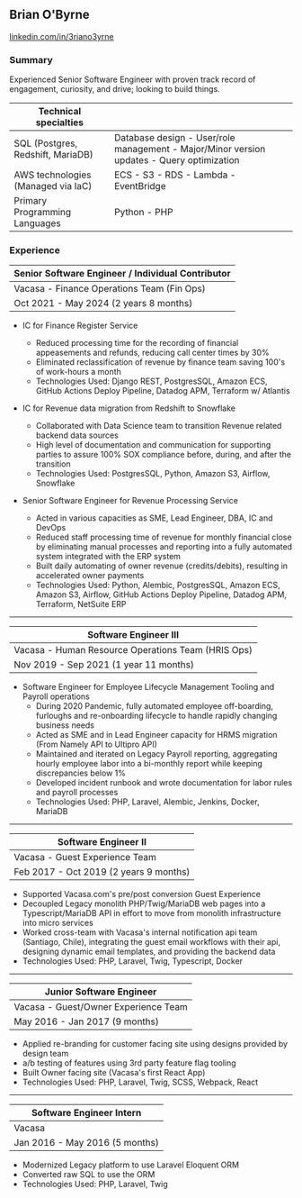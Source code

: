 ## Brian O'Byrne

[linkedin.com/in/3riano3yrne](https://www.linkedin.com/in/3riano3yrne/)

### **Summary**

Experienced Senior Software Engineer with proven track record of engagement, curiosity, and drive; looking to build things. 

| Technical specialties |    |
| --- | --- |
| SQL (Postgres, Redshift, MariaDB) | Database design - User/role management - Major/Minor version updates - Query optimization |
| AWS technologies (Managed via IaC) |  ECS - S3 - RDS - Lambda - EventBridge |
| Primary Programming Languages | Python - PHP |

### **Experience**

| Senior Software Engineer / Individual Contributor | 
| --- |
| Vacasa - Finance Operations Team (Fin Ops) | 
| Oct 2021 - May 2024 (2 years 8 months) | 

* IC for Finance Register Service
  * Reduced processing time for the recording of financial appeasements and refunds, reducing call center times by 30% 
  * Eliminated reclassification of revenue by finance team saving 100's of work-hours a month 
  * Technologies Used: Django REST, PostgresSQL, Amazon ECS, GitHub Actions Deploy Pipeline, Datadog APM, Terraform w/ Atlantis

* IC for Revenue data migration from Redshift to Snowflake
  * Collaborated with Data Science team to transition Revenue related backend data sources
  * High level of documentation and communication for supporting parties to assure 100% SOX compliance before, during, and after the transition 
  * Technologies Used: PostgresSQL, Python, Amazon S3, Airflow, Snowflake

* Senior Software Engineer for Revenue Processing Service
  * Acted in various capacities as SME, Lead Engineer, DBA, IC and DevOps
  * Reduced staff processing time of revenue for monthly financial close by eliminating manual processes and reporting into a fully automated system integrated with the ERP system
  * Built daily automating of owner revenue (credits/debits), resulting in accelerated owner payments
  * Technologies Used: Python, Alembic, PostgresSQL, Amazon ECS, Amazon S3, Airflow, GitHub Actions Deploy Pipeline, Datadog APM, Terraform, NetSuite ERP
----
| Software Engineer III |
| --- | 
| Vacasa - Human Resource Operations Team (HRIS Ops) | 
| Nov 2019 - Sep 2021 (1 year 11 months) |

* Software Engineer for Employee Lifecycle Management Tooling and Payroll operations
  * During 2020 Pandemic, fully automated employee off-boarding, furloughs and re-onboarding lifecycle to handle rapidly changing business needs
  * Acted as SME and in Lead Engineer capacity for HRMS migration (From Namely API to Ultipro API)
  * Maintained and iterated on Legacy Payroll reporting, aggregating hourly employee labor into a bi-monthly report while keeping discrepancies below 1%
  * Developed incident runbook and wrote documentation for labor rules and payroll processes
  * Technologies Used: PHP, Laravel, Alembic, Jenkins, Docker, MariaDB
---
| Software Engineer II |
| --- | 
| Vacasa - Guest Experience Team |
| Feb 2017 - Oct 2019 (2 years 9 months) |

* Supported Vacasa.com's pre/post conversion Guest Experience
* Decoupled Legacy monolith PHP/Twig/MariaDB web pages into a Typescript/MariaDB API in effort to move from monolith infrastructure into micro services
* Worked cross-team with Vacasa's internal notification api
team (Santiago, Chile), integrating the guest email workflows with their api, designing dynamic email templates, and providing the backend data
* Technologies Used: PHP, Laravel, Twig, Typescript, Docker
---
| Junior Software Engineer |
| --- | 
| Vacasa - Guest/Owner Experience Team |
| May 2016 - Jan 2017 (9 months) |

* Applied re-branding for customer facing site using designs provided by design team
* a/b testing of features using 3rd party feature flag tooling
* Built Owner facing site (Vacasa's first React App)
* Technologies Used: PHP, Laravel, Twig, SCSS, Webpack, React
---
| Software Engineer Intern |
| --- |
| Vacasa |
| Jan 2016 - May 2016 (5 months) |

* Modernized Legacy platform to use Laravel Eloquent ORM
* Converted raw SQL to use the ORM
* Technologies Used: PHP, Laravel, Twig